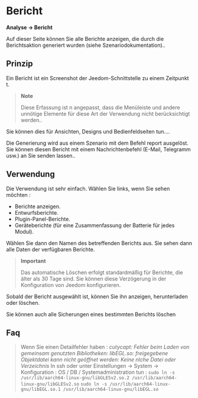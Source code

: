 # Bericht
**Analyse → Bericht**

Auf dieser Seite können Sie alle Berichte anzeigen, die durch die Berichtsaktion generiert wurden (siehe Szenariodokumentation)..

## Prinzip

Ein Bericht ist ein Screenshot der Jeedom-Schnittstelle zu einem Zeitpunkt t.

> **Note**
>
> Diese Erfassung ist n angepasst, dass die Menüleiste und andere unnötige Elemente für diese Art der Verwendung nicht berücksichtigt werden..

Sie können dies für Ansichten, Designs und Bedienfeldseiten tun....

Die Generierung wird aus einem Szenario mit dem Befehl report ausgelöst.
Sie können diesen Bericht mit einem Nachrichtenbefehl (E-Mail, Telegramm usw.) an Sie senden lassen..

## Verwendung

Die Verwendung ist sehr einfach. Wählen Sie links, wenn Sie sehen möchten :

- Berichte anzeigen.
- Entwurfsberichte.
- Plugin-Panel-Berichte.
- Geräteberichte (für eine Zusammenfassung der Batterie für jedes Modul).

Wählen Sie dann den Namen des betreffenden Berichts aus. Sie sehen dann alle Daten der verfügbaren Berichte.

> **Important**
>
> Das automatische Löschen erfolgt standardmäßig für Berichte, die älter als 30 Tage sind. Sie können diese Verzögerung in der Konfiguration von Jeedom konfigurieren.

Sobald der Bericht ausgewählt ist, können Sie ihn anzeigen, herunterladen oder löschen.

Sie können auch alle Sicherungen eines bestimmten Berichts löschen

## Faq

> Wenn Sie einen Detailfehler haben :
> *cutycapt: Fehler beim Laden von gemeinsam genutzten Bibliotheken: libEGL.so: freigegebene Objektdatei kann nicht geöffnet werden: Keine nlche Datei oder Verzeichnis*
> In ssh oder unter Einstellungen → System → Konfiguration : OS / DB / Systemadministration tun :
> ``````sudo ln -s /usr/lib/aarch64-linux-gnu/libGLESv2.so.2 /usr/lib/aarch64-linux-gnu/libGLESv2.so``````
> ``````sudo ln -s /usr/lib/aarch64-linux-gnu/libEGL.so.1 /usr/lib/aarch64-linux-gnu/libEGL.so``````
